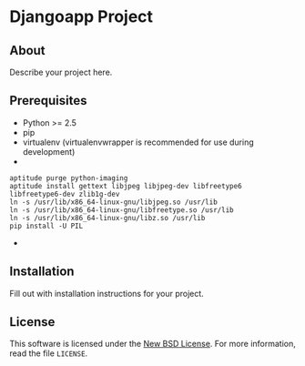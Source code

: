 
# Djangoapp Project #

## About ##

Describe your project here.

## Prerequisites ##

- Python >= 2.5
- pip
- virtualenv (virtualenvwrapper is recommended for use during development)
-

    aptitude purge python-imaging
    aptitude install gettext libjpeg libjpeg-dev libfreetype6 libfreetype6-dev zlib1g-dev
    ln -s /usr/lib/x86_64-linux-gnu/libjpeg.so /usr/lib
    ln -s /usr/lib/x86_64-linux-gnu/libfreetype.so /usr/lib
    ln -s /usr/lib/x86_64-linux-gnu/libz.so /usr/lib
    pip install -U PIL
-

## Installation ##

Fill out with installation instructions for your project.


License
-------
This software is licensed under the [New BSD License][BSD]. For more
information, read the file ``LICENSE``.

[BSD]: http://opensource.org/licenses/BSD-3-Clause
